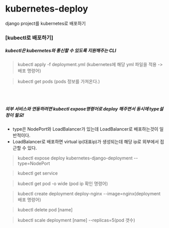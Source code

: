 # kubernetes-deploy
django project를 kubernetes로 배포하기

### [kubectl로 배포하기]
##### kubectl은 kubernetes와 통신할 수 있도록 지원해주는 CLI



> kubectl apply -f deployment.yml (kubernetes에 해당 yml 파일을 적용 -> 배포 명령어)

> kubectl get pods (pods 정보를 가져온다.)


</br></br>

##### 외부 서비스와 연동하려면 kubectl expose명령어로 deploy 해주면서 동시에 type설정이 필요!
- type은 NodePort와 LoadBalancer가 있는데 LoadBalancer로 배포하는것이 일반적이다.
- LoadBalancer로 배포하면 virtual ip(대표ip)가 생성되는데 해당 ip로 외부에서 접근할 수 있다.

> kubectl expose deploy kubernetes-django-deployment --type=NodePort

> kubectl get service

> kubectl get pod -o wide (pod ip 확인 명령어)

> kubectl create deployment deploy-nginx --image=nginx(deployment 배포 명령어)

> kubectl delete pod [name]

> kubectl scale deployment [name] --replicas=5(pod 갯수)
